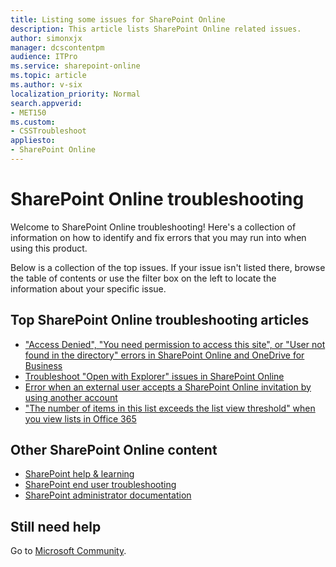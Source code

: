 ```yaml
---
title: Listing some issues for SharePoint Online
description: This article lists SharePoint Online related issues.
author: simonxjx
manager: dcscontentpm
audience: ITPro
ms.service: sharepoint-online
ms.topic: article
ms.author: v-six
localization_priority: Normal
search.appverid: 
- MET150
ms.custom:
- CSSTroubleshoot
appliesto: 
- SharePoint Online
---
```


# SharePoint Online troubleshooting

Welcome to SharePoint Online troubleshooting! Here's a collection of information on how to identify and fix errors that you may run into when using this product.

Below is a collection of the top issues. If your issue isn't listed there, browse the table of contents or use the filter box on the left to locate the information about your specific issue.

## Top SharePoint Online troubleshooting articles

- ["Access Denied", "You need permission to access this site", or "User not found in the directory" errors in SharePoint Online and OneDrive for Business](./sharing-and-permissions/access-denied-sharepoint-error.md)
- [Troubleshoot "Open with Explorer" issues in SharePoint Online](./lists-and-libraries/troubleshoot-issues-using-open-with-explorer.md)
- [Error when an external user accepts a SharePoint Online invitation by using another account](./sharing-and-permissions/error-when-external-user-accepts-an-invitation-by-using-another-account.md)
- ["The number of items in this list exceeds the list view threshold" when you view lists in Office 365](./lists-and-libraries/items-exceeds-list-view-threshold.md)

## Other SharePoint Online content

- [SharePoint help & learning](https://support.microsoft.com/sharepoint)
- [SharePoint end user troubleshooting](https://support.microsoft.com/office/b6c6bab7-55f9-454a-924a-13bea01558ef)
- [SharePoint administrator documentation](/sharepoint/introduction)

## Still need help

Go to [Microsoft Community](https://answers.microsoft.com).
